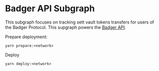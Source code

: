 # Badger API Subgraph

This subgraph focuses on tracking sett vault tokens transfers for users of the Badger Protocol.
This supgraph powers the [Badger API](http://docs.badger.finance/).

Prepare deployment:

```
yarn prepare:<network>
```

Deploy

```
yarn deploy:<network>
```
